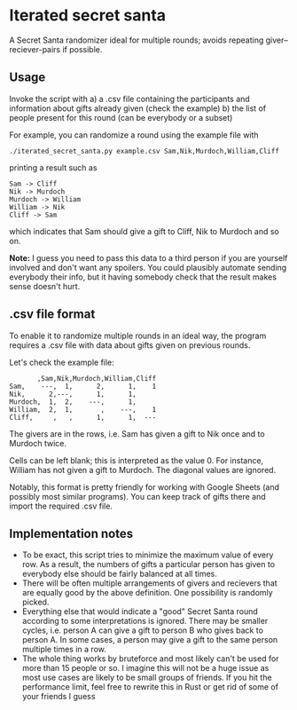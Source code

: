 # Iterated secret santa

A Secret Santa randomizer ideal for multiple rounds; avoids repeating giver–reciever-pairs if possible.

## Usage

Invoke the script with
a) a .csv file containing the participants and information about gifts already given (check the example)
b) the list of people present for this round (can be everybody or a subset)

For example, you can randomize a round using the example file with

`./iterated_secret_santa.py example.csv Sam,Nik,Murdoch,William,Cliff`

printing a result such as

    Sam -> Cliff
    Nik -> Murdoch
    Murdoch -> William
    William -> Nik
    Cliff -> Sam

which indicates that Sam should give a gift to Cliff, Nik to Murdoch and so on.

**Note:** I guess you need to pass this data to a third person if you are yourself involved and don't want any spoilers. You could plausibly automate sending everybody their info, but it having somebody check that the result makes sense doesn't hurt.

## .csv file format

To enable it to randomize multiple rounds in an ideal way, the program requires a .csv file with data about gifts given on previous rounds.

Let's check the example file:


           ,Sam,Nik,Murdoch,William,Cliff
    Sam,    ---,  1,      2,      1,    1
    Nik,      2,---,      1,      1,     
    Murdoch,  1,  2,    ---,      1,     
    William,  2,  1,       ,    ---,    1
    Cliff,     ,   ,      1,      1,  ---


The givers are in the rows, i.e. Sam has given a gift to Nik once and to Murdoch twice.

Cells can be left blank; this is interpreted as the value 0. For instance, William has not given a gift to Murdoch. The diagonal values are ignored.

Notably, this format is pretty friendly for working with Google Sheets (and possibly most similar programs). You can keep track of gifts there and import the required .csv file.

## Implementation notes

* To be exact, this script tries to minimize the maximum value of every row. As a result, the numbers of gifts a particular person has given to everybody else should be fairly balanced at all times.
* There will be often multiple arrangements of givers and recievers that are equally good by the above definition. One possibility is randomly picked.
* Everything else that would indicate a "good" Secret Santa round according to some interpretations is ignored. There may be smaller cycles, i.e. person A can give a gift to person B who gives back to person A. In some cases, a person may give a gift to the same person multiple times in a row.
* The whole thing works by bruteforce and most likely can't be used for more than 15 people or so. I imagine this will not be a huge issue as most use cases are likely to be small groups of friends. If you hit the performance limit, feel free to rewrite this in Rust or get rid of some of your friends I guess